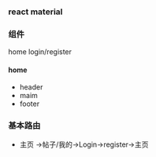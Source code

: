 ### react material  

### 组件
home 
login/register 

#### home 
  - header
  - maim
  - footer 


### 基本路由
 - 主页 ->帖子/我的->Login->register->主页
  